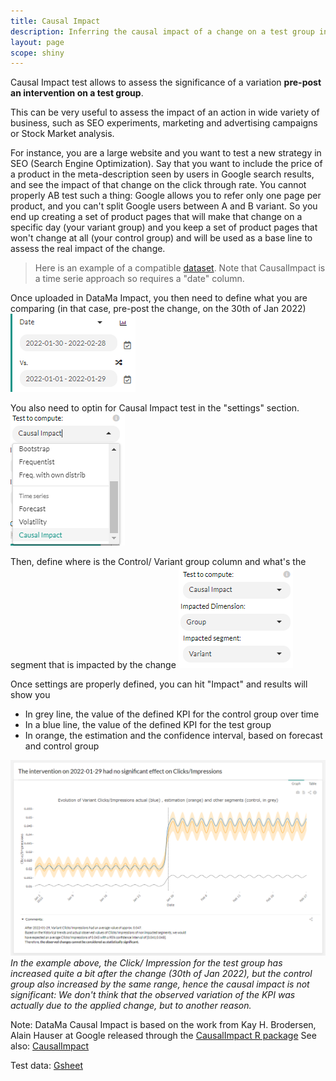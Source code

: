 ```yaml
---
title: Causal Impact
description: Inferring the causal impact of a change on a test group in a time serie
layout: page
scope: shiny
---
```

Causal Impact test allows to assess the significance of a variation **pre-post an intervention on a test group**.

This can be very useful to assess the impact of an action in wide variety of business, such as SEO experiments, marketing and advertising campaigns or Stock Market analysis.

For instance, you are a large website and you want to test a new strategy in SEO (Search Engine Optimization). Say that you want to include the price of a product in the meta-description seen by users in Google search results, and see the impact of that change on the click through rate. You cannot properly AB test such a thing: Google allows you to refer only one page per product, and you can't split Google users between A and B variant. So you end up creating a set of product pages that will make that change on a specific day (your variant group) and you keep a set of product pages that won't change at all (your control group) and will be used as a base line to assess the real impact of the change.

> Here is an example of a compatible [dataset](https://docs.google.com/spreadsheets/d/1bNEeqm5CfpPmYPr_t4ff1xcJkSBKoVvwJd4vKB0sDzs/edit#gid=365429622). Note that CausalImpact is a time serie approach so requires a "date" column.

Once uploaded in DataMa Impact, you then need to define what you are comparing (in that case, pre-post the change, on the 30th of Jan 2022)
![Comparison Defiition](images/CI_StartEnd_Definition.png)

You also need to optin for Causal Impact test in the "settings" section.
![Causal Impact test](images/Causal_Impact.png)

Then, define where is the Control/ Variant group column and what's the segment that is impacted by the change
![Causal Impact settings](images/CI_Impacted_Dimension.png)

Once settings are properly defined, you can hit "Impact" and results will show you
  * In grey line, the value of the defined KPI for the control group over time
  * In a blue line, the value of the defined KPI for the test group
  * In orange, the estimation and the confidence interval, based on forecast and control group

![Causal Impact test](images/Causal_Impact_results.png)
_In the example above, the Click/ Impression for the test group has increased quite a bit after the change (30th of Jan 2022), but the control group also increased by the same range, hence the causal impact is not significant: We don't think that the observed variation of the KPI was actually due to the applied change, but to another reason._

Note: DataMa Causal Impact is based on the work from Kay H. Brodersen, Alain Hauser at Google released through the [CausalImpact R package](https://google.github.io/CausalImpact/CausalImpact.html)
See also: [CausalImpact](https://research.google/pubs/pub41854/)

Test data: [Gsheet](https://docs.google.com/spreadsheets/d/1bNEeqm5CfpPmYPr_t4ff1xcJkSBKoVvwJd4vKB0sDzs/edit#gid=365429622)
